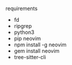 requirements
 - fd
 - ripgrep
 - python3
 - pip neovim
 - npm install -g neovim
 - gem install neovim
 - tree-sitter-cli
